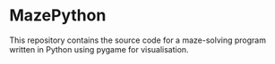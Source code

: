 # MazePython
This repository contains the source code for a maze-solving program written in Python using pygame for visualisation.
